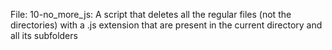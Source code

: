 File: 10-no_more_js: A script that deletes all the regular files (not the directories) with a .js extension that are present in the current directory and all its subfolders
